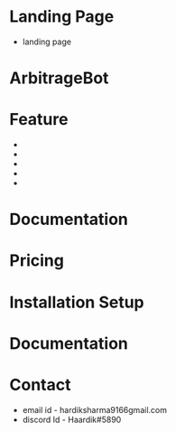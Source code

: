 # Landing Page
- landing page



# ArbitrageBot

# Feature 
-
-
-
-
-




# Documentation

# Pricing 



# Installation Setup


# Documentation

# Contact 

- email id - hardiksharma9166gmail.com
- discord Id - Haardik#5890
